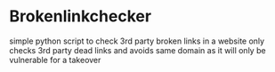 # Brokenlinkchecker
simple python script to check 3rd party broken links in a website
only checks 3rd party dead links and avoids same domain as it will only be vulnerable for a takeover
